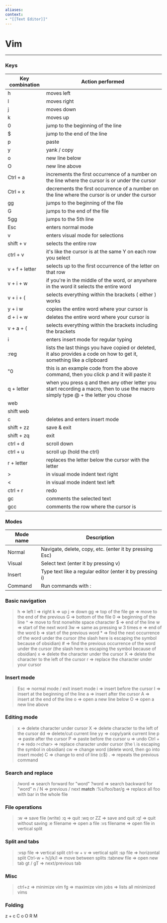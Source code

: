 ```yaml
---
aliases:
context:
- "[[Text Editor]]"
---
```


# Vim

---
### Keys

| Key combination | Action performed |
|------------------  |--------------------  |
| h | moves left |
| l | moves right |
| j | moves down |
| k | moves up |
| 0 | jump to the beginning of the line |
| $ | jump to the end of the line |
| p | paste |
| y | yank / copy |
| o | new line below |
| O | new line above |
| Ctrl + a | increments the first occurrence of a number on the line where the cursor is or under the cursor |
| Ctrl + x | decrements the first occurrence of a number on the line where the cursor is or under the cursor |
| gg | jumps to the beginning of the file |
| G | jumps to the end of the file |
| 5gg | jumps to the 5th line |
| Esc | enters normal mode |
| v | enters visual mode for selections |
| shift + v | selects the entire row |
| ctrl + v | it's like the cursor is at the same Y on each row you select |
| v + f + letter | selects up to the first occurrence of the letter on that row | 
| v + i + w | if you're in the middle of the word, or anywhere in the word it selects the entire word |
| v + i + ( | selects everything within the brackets ( either ) works |
| y + i w | copies the entire word where your cursor is |
| d + i + w | deletes the entire word where your cursor is |
| v + a + ( | selects everything within the brackets including the brackets | 
| i | enters insert mode for regular typing |
| :reg | lists the last things you have copied or deleted, it also provides a code on how to get it, something like a clipboard |
| "0 | this is an example code from the above command, then you click p and it will paste it |
| q + letter | when you press q and then any other letter you start recording a macro, then to use the macro simply type @ + the letter you chose |
| web | 
| shift web| 
| c | deletes and enters insert mode |
| shift + zz | save & exit |
| shift + zq | exit |
| ctrl + d | scroll down |
| ctrl + u | scroll up (hold the ctrl) |
| r + letter | replaces the letter below the cursor with the letter |
| > | in visual mode indent text right |
| < | in visual mode indent text left |
| ctrl + r | redo |
| gc | comments the selected text |
| gcc | comments the row where the cursor is | 

### Modes

| Mode name | Description |
| --------------| -------------|
| Normal | Navigate, delete, copy, etc. (enter it by pressing Esc)|
| Visual | Select text (enter it by pressing v)|
| Insert | Type text like a regular editor (enter it by pressing i)|
| Command | Run commands with : |




### Basic navigation
> h => left
> l => right
> k => up
> j => down
> gg => top of the file
> ge => move to the end of the previous 
> G => bottom of the file
> 0 => beginning of the line
> ^ => move to first nonwhite space character
> $ => end of the line
> w => start of the next word
> 3w => same as pressing w 3 times
> e => end of the word
> b => start of the previous word
> \* => find the next occurrence of the word under the cursor (the slash here is escaping the symbol because of obsidian)
> \# => find the previous occurrence of the word under the cursor (the slash here is escaping the symbol because of obsidian)
> x => delete the character under the cursor
> X => delete the character to the left of the cursor
> r => replace the character under your cursor

### Insert mode

> Esc => normal mode / exit insert mode
> i => insert before the cursor
> I => insert at the beginning of the line
> a => insert after the cursor
> A => insert at the end of the line
> o => open a new line below
> O => open a new line above

### Editing mode

> x => delete character under cursor
> X => delete character to the left of the cursor
> dd => delete/cut current line
> yy => copy/yank current line
> p => paste after the cursor
> P => paste before the cursor
> u => undo
> Ctrl + r => redo
> r\<char> => replace character under cursor (the \ is escaping the symbol in obsidian)
> cw => change word (delete word, then go into insert mode)
> C => change to end of line (c$)
> . => repeats the previous command

### Search and replace

> /word => search forward for "word"
> ?word => search backward for "word"
> n / N => previous / next **match**
> :%s/foo/bar/g => replace all foo with bar in the whole file

### File operations

> :w => save file (write)
> :q => quit
> :wq or ZZ => save and quit
> :q! => quit without saving
> :e filename => open a file
> :vs filename => open file in vertical split


### Split and tabs

> :vsp file => vertical split
> ctrl-w + v => vertical split
> :sp file => horizontal split
> Ctrl-w + h/j/k/l => move between splits
> :tabnew file => open new tab
> gt / gT => next/previous tab


### Misc
> ctrl+z => minimize vim
> fg => maximize vim
> jobs => lists all minimized vims


### Folding
z + c C o O R M
